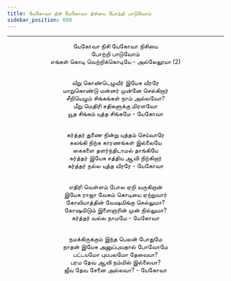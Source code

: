 ```yaml
---
title: யேகோவா நிசி யேகோவா நிசியை போற்றி பாடுவோம்
sidebar_position: 699
---
```


---
<center>
யேகோவா நிசி யேகோவா நிசியை<br/>
போற்றி பாடுவோம்<br/>
எங்கள் கொடி வெற்றிக்கொடியே - அல்லேலூயா (2)<br/><br/>

வீறு கொண்டெழுவீர் இயேசு வீரரே<br/>
மாறுகொண்டு மன்னர் முன்னே செல்கிறார்<br/>
சீறியெழும் சிங்கங்கள் நாம் அல்லவோ?<br/>
மீறு மெதிரி சதிகளுக்கு மிரளவோ<br/>
யூத சிங்கம் யுத்த சிங்கமே            - யேகோவா<br/><br/>

கர்த்தர் துணை நின்று யுத்தம் செய்வாரே<br/>
கலங்கி நிற்க காரணங்கள் இல்லையே<br/>
கைகளை தளர்ந்திடாமல் தாங்கியே<br/>
கர்த்தர் இயேசு சத்திய ஆவி நிற்கிறார்<br/>
கர்த்தர் நல்ல யுத்த வீரரே            - யேகோவா<br/><br/>

எதிரி வெள்ளம் போல ஏறி வருகிறான்<br/>
இயேசு ராஜா வேகம் கொடியை ஏற்றுவார்<br/>
கோலியாத்தின் வேஷமிங்கு செல்லுமா?<br/>
கோஷமிடும் இளைஞரின் முன் நில்லுமா?<br/>
கர்த்தர் வல்ல நாமமே            - யேகோவா<br/><br/>

நமக்கிருக்கும் இந்த பெலன் போதுமே<br/>
நாதன் இயேசு அனுப்புவதால் போவோமே<br/>
பட்டயமோ புயபலமோ தேவையா?<br/>
பரம தேவ ஆவி நம்மில் இல்லையா?<br/>
ஜீவ தேவ சேனை அல்லவா?           - யேகோவா
</center>